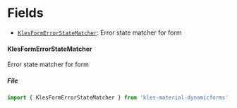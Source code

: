 # Fields
- [`KlesFormErrorStateMatcher`](#klesformerrorstatematcher): Error state matcher for form

#### KlesFormErrorStateMatcher

Error state matcher for form

##### File

```typescript
import { KlesFormErrorStateMatcher } from 'kles-material-dynamicforms';
```